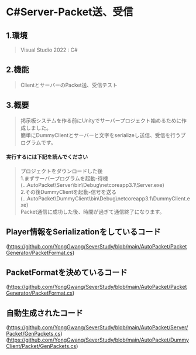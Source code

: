 # C#Server-Packet送、受信

## 1.環境
> Visual Studio 2022 : C#

## 2.機能
> ClientとサーバーのPacket送、受信テスト

## 3.概要
> 掲示板システムを作る前にUnityでサーバープロジェクト始めるために作成しました。<br>
> 簡単にDummyClientとサーバーと文字をserializeし送信、受信を行うプログラムです。<br>


#### **実行するには下記を読んでください** 
> プロジェクトをダウンロードした後<br>
> 1.まずサーバープログラムを起動-待機　(...AutoPacket\Server\bin\Debug\netcoreapp3.1\Server.exe)<br>
> 2.その後DummyClientを起動-信号を送る　(...AutoPacket\DummyClient\bin\Debug\netcoreapp3.1\DummyClient.exe)<br>
> Packet通信に成功した後、時間が過ぎて通信終了になります。

## Player情報をSerializationをしているコード
(https://github.com/YongGwang/SeverStudy/blob/main/AutoPacket/PacketGenerator/PacketFormat.cs)

## PacketFormatを決めているコード
(https://github.com/YongGwang/SeverStudy/blob/main/AutoPacket/PacketGenerator/PacketFormat.cs)

## 自動生成されたコード
(https://github.com/YongGwang/SeverStudy/blob/main/AutoPacket/Server/Packet/GenPackets.cs)<br>
(https://github.com/YongGwang/SeverStudy/blob/main/AutoPacket/DummyClient/Packet/GenPackets.cs)<br>

